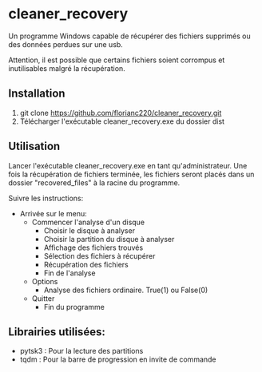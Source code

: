 # cleaner_recovery
Un programme Windows capable de récupérer des fichiers supprimés ou des données perdues sur une usb.

Attention, il est possible que certains fichiers soient corrompus et inutilisables malgré la récupération.

## Installation
1. git clone https://github.com/florianc220/cleaner_recovery.git
2. Télécharger l'exécutable cleaner_recovery.exe du dossier dist

## Utilisation
Lancer l'exécutable cleaner_recovery.exe en tant qu'administrateur.
Une fois la récupération de fichiers terminée, les fichiers seront placés 
dans un dossier "recovered_files" à la racine du programme.

Suivre les instructions:
- Arrivée sur le menu: 
    - Commencer l'analyse d'un disque
      - Choisir le disque à analyser
      - Choisir la partition du disque à analyser
      - Affichage des fichiers trouvés
      - Sélection des fichiers à récupérer
      - Récupération des fichiers
      - Fin de l'analyse
    - Options
      - Analyse des fichiers ordinaire. True(1) ou False(0)
    - Quitter
      - Fin du programme

## Librairies utilisées:
- pytsk3 : Pour la lecture des partitions
- tqdm : Pour la barre de progression en invite de commande
